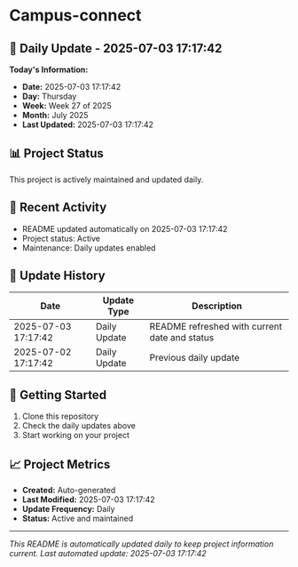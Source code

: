 # Campus-connect

## 📅 Daily Update - 2025-07-03 17:17:42

**Today's Information:**
- **Date:** 2025-07-03 17:17:42
- **Day:** Thursday
- **Week:** Week 27 of 2025
- **Month:** July 2025
- **Last Updated:** 2025-07-03 17:17:42

## 📊 Project Status

This project is actively maintained and updated daily.

## 🚀 Recent Activity

- README updated automatically on 2025-07-03 17:17:42
- Project status: Active
- Maintenance: Daily updates enabled

## 📝 Update History

| Date | Update Type | Description |
|------|-------------|-------------|
| 2025-07-03 17:17:42 | Daily Update | README refreshed with current date and status |
| 2025-07-02 17:17:42 | Daily Update | Previous daily update |

## 🔧 Getting Started

1. Clone this repository
2. Check the daily updates above
3. Start working on your project

## 📈 Project Metrics

- **Created:** Auto-generated
- **Last Modified:** 2025-07-03 17:17:42
- **Update Frequency:** Daily
- **Status:** Active and maintained

---

*This README is automatically updated daily to keep project information current.*
*Last automated update: 2025-07-03 17:17:42*
